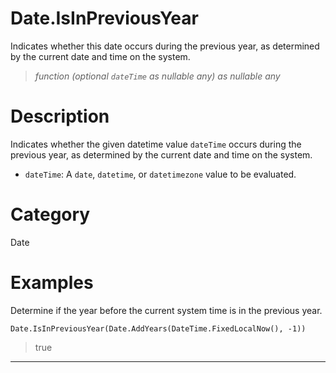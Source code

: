 ﻿# Date.IsInPreviousYear
Indicates whether this date occurs during the previous year, as determined by the current date and time on the system.
> _function (optional <code>dateTime</code> as nullable any) as nullable any_
# Description 
Indicates whether the given datetime value <code>dateTime</code> occurs during the previous year, as determined by the current date and time on the system.
      <ul>
      <li><code>dateTime</code>: A <code>date</code>, <code>datetime</code>, or <code>datetimezone</code> value to be evaluated.</li>
      </ul>

# Category 
Date
# Examples 
Determine if the year before the current system time is in the previous year.
```
Date.IsInPreviousYear(Date.AddYears(DateTime.FixedLocalNow(), -1))
```
> true
***
